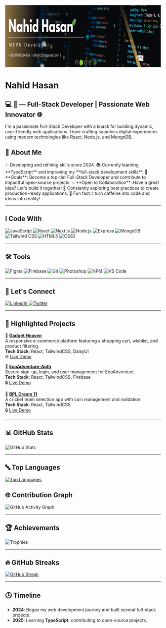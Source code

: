 <div align="center">
  <img height="200" src="https://raw.githubusercontent.com/nahidn228/nahidn228/refs/heads/main/nahidn228.png" />
</div>

<h1 align="left">Nahid Hasan</h1>

<h2 align="left">💻 🚀 — Full-Stack Developer | Passionate Web Innovator 🌐</h2>

<p align="left">
I'm a passionate Full-Stack Developer with a knack for building dynamic, user-friendly web applications. I love crafting seamless digital experiences using modern technologies like React, Node.js, and MongoDB.
</p>

## 🌟 **About Me**

<p align="left">  
✨ Developing and refining skills since 2024.  
📚 Currently learning **TypeScript** and improving my **full-stack development skills**.  
🎯 **Goals**: Become a top-tier Full-Stack Developer and contribute to impactful open-source projects.  
💡 **Open to Collaboration**: Have a great idea? Let's build it together!  
📖 Constantly exploring best practices to create production-ready applications.  
🎲 Fun fact: I turn caffeine into code and ideas into reality!  
</p>

---

<h2 align="left">I Code With</h2>

<div align="left">
  <img src="https://cdn.jsdelivr.net/gh/devicons/devicon/icons/javascript/javascript-original.svg" height="40" alt="JavaScript" />
  <img src="https://cdn.jsdelivr.net/gh/devicons/devicon/icons/react/react-original.svg" height="40" alt="React" />
  <img src="https://cdn.jsdelivr.net/gh/devicons/devicon/icons/nextjs/nextjs-original.svg" height="40" alt="Next.js" />
  <img src="https://cdn.jsdelivr.net/gh/devicons/devicon/icons/nodejs/nodejs-original.svg" height="40" alt="Node.js" />
  <img src="https://cdn.jsdelivr.net/gh/devicons/devicon/icons/express/express-original.svg" height="40" alt="Express" />
  <img src="https://cdn.jsdelivr.net/gh/devicons/devicon/icons/mongodb/mongodb-original.svg" height="40" alt="MongoDB" />
  <img src="https://cdn.jsdelivr.net/gh/devicons/devicon/icons/tailwindcss/tailwindcss-original-wordmark.svg" height="40" alt="Tailwind CSS" />
  <img src="https://cdn.jsdelivr.net/gh/devicons/devicon/icons/html5/html5-original.svg" height="40" alt="HTML5" />
  <img src="https://cdn.jsdelivr.net/gh/devicons/devicon/icons/css3/css3-original.svg" height="40" alt="CSS3" />
</div>

---

<h2 align="left">🛠 Tools</h2>

<div align="left">
  <img src="https://cdn.jsdelivr.net/gh/devicons/devicon/icons/figma/figma-original.svg" height="40" alt="Figma" />
  <img src="https://cdn.jsdelivr.net/gh/devicons/devicon/icons/firebase/firebase-plain.svg" height="40" alt="Firebase" />
  <img src="https://cdn.jsdelivr.net/gh/devicons/devicon/icons/git/git-original.svg" height="40" alt="Git" />
  <img src="https://cdn.jsdelivr.net/gh/devicons/devicon/icons/photoshop/photoshop-plain.svg" height="40" alt="Photoshop" />
  <img src="https://cdn.jsdelivr.net/gh/devicons/devicon/icons/npm/npm-original-wordmark.svg" height="40" alt="NPM" />
  <img src="https://cdn.jsdelivr.net/gh/devicons/devicon/icons/vscode/vscode-original.svg" height="40" alt="VS Code" />
</div>

---

<h2 align="left">🤝 Let's Connect</h2>

<div align="left">
  <a href="https://www.linkedin.com/in/nahidn228/" target="_blank">
    <img src="https://raw.githubusercontent.com/maurodesouza/profile-readme-generator/master/src/assets/icons/social/linkedin/default.svg" width="52" height="40" alt="LinkedIn" />
  </a>
  <a href="https://x.com/nahidn228" target="_blank">
    <img src="https://raw.githubusercontent.com/maurodesouza/profile-readme-generator/master/src/assets/icons/social/twitter/default.svg" width="52" height="40" alt="Twitter" />
  </a>
  
</div>

---

## 🚀 **Highlighted Projects**

🌟 **[Gadget Heaven](https://github.com/nahidn228/gadget-heaven)**  
A responsive e-commerce platform featuring a shopping cart, wishlist, and product filtering.  
**Tech Stack**: React, TailwindCSS, DaisyUI  
🌐 [Live Demo](https://gadget-bd.surge.sh/)

🌟 **[EcoAdventure-Auth](https://github.com/nahidn228/EcoAdventure-Auth)**  
Secure sign-up, login, and user management for EcoAdventure.  
**Tech Stack**: React, TailwindCSS, Firebase  
🔒 [Live Demo](https://eco-adventure-auth-demo.surge.sh/)

🌟 **[BPL Dream 11](https://github.com/nahidn228/bpl-dream-11)**  
A cricket team selection app with coin management and validation.  
**Tech Stack**: React, TailwindCSS  
🔒 [Live Demo](https://dream-xi.surge.sh/)

---

## 📊 **GitHub Stats**

![GitHub Stats](https://github-readme-stats.vercel.app/api?username=nahidn228&show_icons=true&theme=radical&count_private=true)

---


## 🔤 Top Languages

<p >
  <a href="https://github.com/nahidn228">
    <img src="https://github-readme-stats.vercel.app/api/top-langs/?username=nahidn228&layout=compact&theme=radical" alt="Top Languages" />
  </a>
</p>



## 🌐 **Contribution Graph**

![GitHub Activity Graph](https://github-readme-activity-graph.vercel.app/graph?username=nahidn228&theme=github)

---


## 🏆 **Achievements**

![Trophies](https://github-profile-trophy.vercel.app/?username=nahidn228&theme=radical)

---


## 🔥 **GitHub Streaks**

[![GitHub Streak](https://streak-stats.demolab.com?user=nahidn228)](https://git.io/streak-stats)






---

## 🕒 **Timeline**  

- **2024**: Began my web development journey and built several full-stack projects.  
- **2025**: Learning **TypeScript**, contributing to open-source projects.
